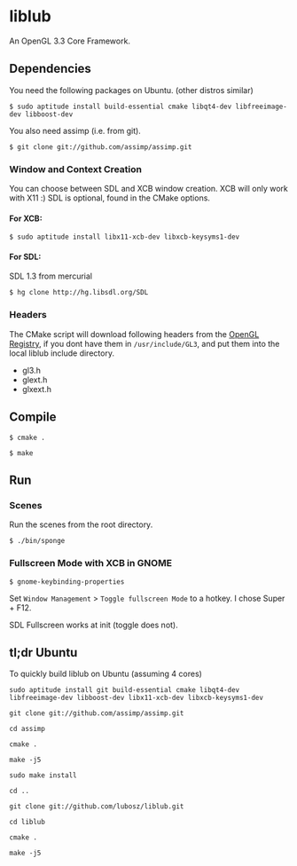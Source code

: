 # liblub

An OpenGL 3.3 Core Framework.

## Dependencies

You need the following packages on Ubuntu. (other distros similar)

`$ sudo aptitude install build-essential cmake libqt4-dev libfreeimage-dev libboost-dev`

You also need assimp (i.e. from git).

`$ git clone git://github.com/assimp/assimp.git`

### Window and Context Creation

You can choose between SDL and XCB window creation. XCB will only work with X11 :)
SDL is optional, found in the CMake options.

#### For XCB:

`$ sudo aptitude install libx11-xcb-dev libxcb-keysyms1-dev`

#### For SDL:

SDL 1.3 from mercurial

`$ hg clone http://hg.libsdl.org/SDL`

### Headers

The CMake script will download following headers from the [OpenGL Registry](http://www.opengl.org/registry/), if you dont have them in `/usr/include/GL3`,
and put them into the local liblub include directory.

* gl3.h
* glext.h
* glxext.h

## Compile

`$ cmake .`

`$ make`

## Run
 
### Scenes

Run the scenes from the root directory.

`$ ./bin/sponge`


### Fullscreen Mode with XCB in GNOME

`$ gnome-keybinding-properties`

Set `Window Management` > `Toggle fullscreen Mode` to a hotkey. I chose Super + F12.

SDL Fullscreen works at init (toggle does not).

## tl;dr Ubuntu

To quickly build liblub on Ubuntu (assuming 4 cores)

`sudo aptitude install git build-essential cmake libqt4-dev libfreeimage-dev libboost-dev libx11-xcb-dev libxcb-keysyms1-dev`

`git clone git://github.com/assimp/assimp.git`

`cd assimp`

`cmake .`

`make -j5`

`sudo make install`

`cd ..`

`git clone git://github.com/lubosz/liblub.git`

`cd liblub`

`cmake .`

`make -j5`